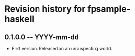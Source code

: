 # Revision history for fpsample-haskell

## 0.1.0.0 -- YYYY-mm-dd

* First version. Released on an unsuspecting world.
